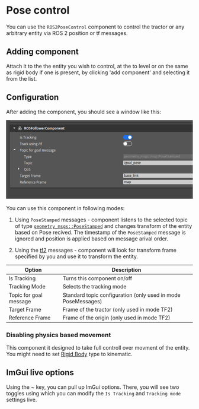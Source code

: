# Pose control

You can use the `ROS2PoseControl` component to control the tractor or any arbitrary entity via ROS 2 position or tf messages.

## Adding component
Attach it to the the entity you wish to control, at the to level or on the same as rigid body if one is present, by clicking 'add component' and selecting it from the list.

## Configuration

After adding the component, you should see a window like this:

![Pose control UI](../Images/pose_control_ui.png)

You can use this component in following modes:

1. Using `PoseStamped` messages - component listens to the selected topic of type [`geometry_msgs::PoseStamped`](https://docs.ros2.org/latest/api/geometry_msgs/msg/PoseStamped.html) and changes transform of the entity based on Pose recived. The timestamp of the `PoseStamped` message is ignored and position is applied based on message arival order.

2. Using the [tf2](https://docs.ros.org/en/humble/Tutorials/Intermediate/Tf2/Introduction-To-Tf2.html) messages - component will look for transform frame specified by you and use it to transform the entity.

Option | Description
--------| -----
Is Tracking | Turns this component on/off 
Tracking Mode | Selects the tracking mode
Topic for goal message | Standard topic configuration (only used in mode PoseMessages)
Target Frame | Frame of the tractor (only used in mode TF2)
Reference Frame | Frame of the origin (only used in mode TF2)

### Disabling physics based movement

This component it designed to take full controll over movment of the entity. You might need to set [Rigid Body](https://docs.o3de.org/docs/user-guide/components/reference/physx/rigid-body/) type to kinematic. 

## ImGui live options

Using the ~ key, you can pull up ImGui options. There, you will see two toggles using which you can modify the `Is Tracking` and `Tracking mode` settings live.